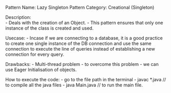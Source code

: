 Pattern Name: Lazy Singleton
Pattern Category: Creational (Singleton)

Description:    
    - Deals with the creation of an Object.
    - This pattern ensures that only one instance of the class is created and used.
    
Usecase:
    - Incase if we are connecting to a database, it is a good practice to create one single instance of the DB connection and use the same connection to execute the line of queries instead of establishing a new connection for every query.

Drawbacks:
    - Multi-thread problem
    - to overcome this problem - we can use Eager Initialisation of objects.

How to execute the code:
    - go to the file path in the terminal
    - javac *.java // to compile all the java files
    - java Main.java // to run the main file.
